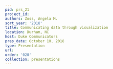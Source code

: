 ```yaml
---
pid: prs_21
project_id: 
authors: Zoss, Angela M.
sort_year: '2018'
title: Communicating data through visualization
location: Durham, NC
host: Duke Communicators
pres_date: October 10, 2018
type: Presentation
url: 
order: '020'
collection: presentations
---
```

